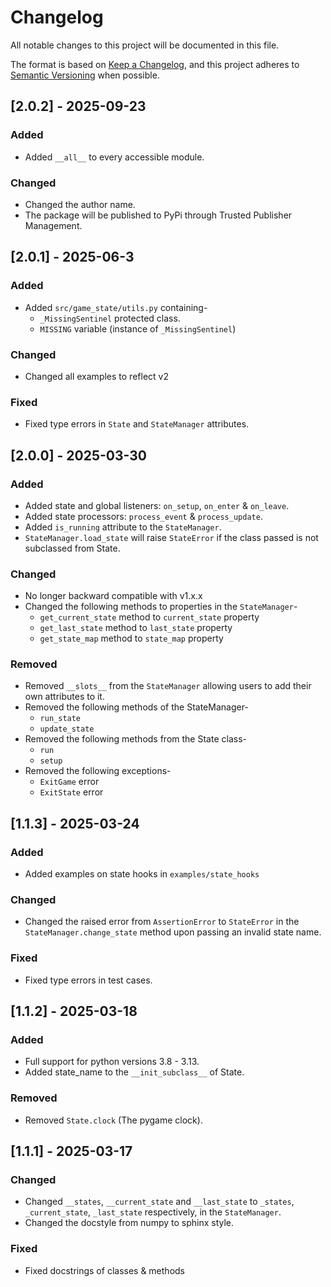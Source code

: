 # Changelog

All notable changes to this project will be documented in this file.

The format is based on [Keep a Changelog](https://keepachangelog.com/en/1.1.0/),
and this project adheres to [Semantic Versioning](https://semver.org/spec/v2.0.0.html) when possible.

## [2.0.2] - 2025-09-23

### Added

- Added `__all__` to every accessible module.

### Changed

- Changed the author name.
- The package will be published to PyPi through Trusted Publisher Management.

## [2.0.1] - 2025-06-3

### Added

- Added `src/game_state/utils.py` containing-
  - `_MissingSentinel` protected class.
  - `MISSING` variable (instance of `_MissingSentinel`)

### Changed

- Changed all examples to reflect v2

### Fixed

- Fixed type errors in `State` and `StateManager` attributes.

## [2.0.0] - 2025-03-30

### Added

- Added state and global listeners: `on_setup`, `on_enter` & `on_leave`.
- Added state processors: `process_event` & `process_update`.
- Added `is_running` attribute to the `StateManager`.
- `StateManager.load_state` will raise `StateError` if the class passed is not subclassed from State.

### Changed

- No longer backward compatible with v1.x.x
- Changed the following methods to properties in the `StateManager`-
  - `get_current_state` method to `current_state` property
  - `get_last_state` method to `last_state` property
  - `get_state_map` method to `state_map` property

### Removed

- Removed `__slots__` from the `StateManager` allowing users to add their own attributes to it.
- Removed the following methods of the StateManager-
  - `run_state`
  - `update_state`
- Removed the following methods from the State class-
  - `run`
  - `setup`
- Removed the following exceptions-
  - `ExitGame` error
  - `ExitState` error

## [1.1.3] - 2025-03-24

### Added

- Added examples on state hooks in `examples/state_hooks`

### Changed

- Changed the raised error from `AssertionError` to `StateError` in the `StateManager.change_state` method upon passing an invalid state name.

### Fixed

- Fixed type errors in test cases.

## [1.1.2] - 2025-03-18

### Added

- Full support for python versions 3.8 - 3.13.
- Added state_name to the `__init_subclass__` of State.

### Removed

- Removed `State.clock` (The pygame clock).

## [1.1.1] - 2025-03-17

### Changed

- Changed `__states`, `__current_state` and `__last_state` to `_states`, `_current_state`, `_last_state` respectively, in the `StateManager`.
- Changed the docstyle from numpy to sphinx style.

### Fixed

- Fixed docstrings of classes & methods
